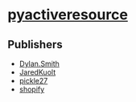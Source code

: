 # [pyactiveresource](https://pypi.org/project/pyactiveresource)



## Publishers
- [Dylan.Smith](https://pypi.org/user/Dylan.Smith)
- [JaredKuolt](https://pypi.org/user/JaredKuolt)
- [pickle27](https://pypi.org/user/pickle27)
- [shopify](https://pypi.org/user/shopify)

